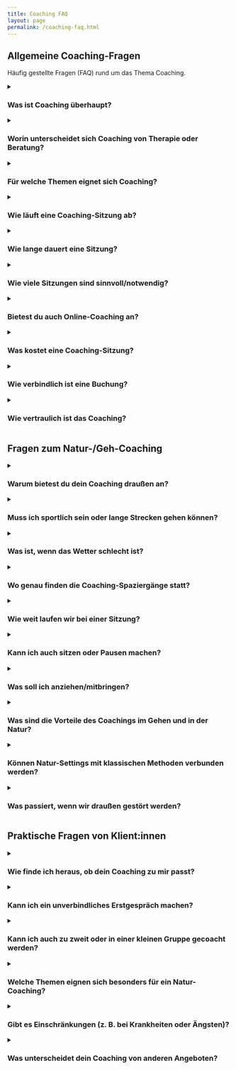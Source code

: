 ```yaml
---
title: Coaching FAQ
layout: page
permalink: /coaching-faq.html
---
```

<section class="faq">
  <h2>Allgemeine Coaching-Fragen</h2>

  <p>Häufig gestellte Fragen (FAQ) rund um das Thema Coaching.</p>

  <details class="accordion">
    <summary><h3>Was ist Coaching überhaupt?</h3></summary>
    <div class="faq-body">
Coaching ist ein ziel- und lösungsorientierter Prozess, der dich dabei
unterstützt, deine persönlichen oder beruflichen Themen zu reflektieren,
Klarheit zu gewinnen und eigenständige Lösungen zu entwickeln.
    </div>
  </details>

  <details class="accordion">
    <summary><h3>Worin unterscheidet sich Coaching von Therapie oder Beratung?</h3></summary>
    <div class="faq-body">
Therapie behandelt psychische Erkrankungen. Beratung gibt konkrete
Ratschläge. Coaching unterstützt dich, deine eigenen Lösungen zu
entwickeln und deine Ressourcen zu aktivieren.
    </div>
  </details>

  <details class="accordion">
    <summary><h3>Für welche Themen eignet sich Coaching?</h3></summary>
    <div class="faq-body">
Coaching eignet sich für berufliche und private Anliegen: Klarheit bei
Entscheidungen, Konfliktlösung, Stressmanagement, persönliche Entwicklung
oder Neuausrichtung.
    </div>
  </details>

  <details class="accordion">
    <summary><h3>Wie läuft eine Coaching-Sitzung ab?</h3></summary>
    <div class="faq-body">
1. Kostenloses Kennenlerngespräch zur Zielklärung
2. Rahmen passend zu deinem Anliegen
3. Start mit einem ersten Coaching-Termin
4. Weitere Sitzungen nach Bedarf
    </div>
  </details>

  <details class="accordion">
    <summary><h3>Wie lange dauert eine Sitzung?</h3></summary>
    <div class="faq-body">
Eine Sitzung dauert in der Regel 60 bis 90 Minuten.
    </div>
  </details>

  <details class="accordion">
    <summary><h3>Wie viele Sitzungen sind sinnvoll/notwendig?</h3></summary>
    <div class="faq-body">
Das hängt von deinem Anliegen ab. Oft reichen wenige Sitzungen, um
Klarheit und neue Perspektiven zu gewinnen.
    </div>
  </details>

  <details class="accordion">
    <summary><h3>Bietest du auch Online-Coaching an?</h3></summary>
    <div class="faq-body">
Ja, Sitzungen können auch per Video-Call stattfinden.
    </div>
  </details>

  <details class="accordion">
    <summary><h3>Was kostet eine Coaching-Sitzung?</h3></summary>
    <div class="faq-body">
Die Kosten variieren je nach Dauer und Umfang. Ein unverbindliches
Erstgespräch ist kostenlos.
    </div>
  </details>

  <details class="accordion">
    <summary><h3>Wie verbindlich ist eine Buchung?</h3></summary>
    <div class="faq-body">
Absagen oder Verschiebungen sind bis 24h vorher kostenlos möglich.
Danach fällt eine Ausfallgebühr an.
    </div>
  </details>

  <details class="accordion">
    <summary><h3>Wie vertraulich ist das Coaching?</h3></summary>
    <div class="faq-body">
Alles, was im Coaching besprochen wird, bleibt vertraulich.
    </div>
  </details>

  <h2>Fragen zum Natur-/Geh-Coaching</h2>

  <details class="accordion">
    <summary><h3>Warum bietest du dein Coaching draußen an?</h3></summary>
    <div class="faq-body">
Die Natur wirkt beruhigend und fördert Klarheit. Bewegung regt
Denkprozesse an.
    </div>
  </details>

  <details class="accordion">
    <summary><h3>Muss ich sportlich sein oder lange Strecken gehen
    können?</h3></summary>
    <div class="faq-body">
Nein, das Tempo wird an dich angepasst. Auch kürzere Strecken sind
möglich.
    </div>
  </details>

  <details class="accordion">
    <summary><h3>Was ist, wenn das Wetter schlecht ist?</h3></summary>
    <div class="faq-body">
Leichter Regen hält uns nicht auf. Bei extremem Wetter können wir
verschieben oder online arbeiten.
    </div>
  </details>

  <details class="accordion">
    <summary><h3>Wo genau finden die Coaching-Spaziergänge statt?</h3>
    </summary>
    <div class="faq-body">
An gut erreichbaren Natur-Orten in deiner Nähe. Den genauen Treffpunkt
vereinbaren wir individuell.
    </div>
  </details>

  <details class="accordion">
    <summary><h3>Wie weit laufen wir bei einer Sitzung?</h3></summary>
    <div class="faq-body">
In der Regel zwischen 2 und 5 Kilometern – angepasst an dein Tempo und
Anliegen.
    </div>
  </details>

  <details class="accordion">
    <summary><h3>Kann ich auch sitzen oder Pausen machen?</h3></summary>
    <div class="faq-body">
Natürlich. Wir gestalten die Sitzung so, dass es für dich angenehm ist.
    </div>
  </details>

  <details class="accordion">
    <summary><h3>Was soll ich anziehen/mitbringen?</h3></summary>
    <div class="faq-body">
Bequeme Kleidung, dem Wetter angepasst, und ggf. etwas zu trinken.
    </div>
  </details>

  <details class="accordion">
    <summary><h3>Was sind die Vorteile des Coachings im Gehen und in der
    Natur?</h3></summary>
    <div class="faq-body">
Die Natur erweitert die Perspektive. Bewegung unterstützt den
Gedankenfluss und erleichtert das Gespräch.
    </div>
  </details>

  <details class="accordion">
    <summary><h3>Können Natur-Settings mit klassischen Methoden verbunden
    werden?</h3></summary>
    <div class="faq-body">
Ja, systemische oder lösungsfokussierte Methoden lassen sich gut ins
Natur-Coaching integrieren.
    </div>
  </details>

  <details class="accordion">
    <summary><h3>Was passiert, wenn wir draußen gestört werden?</h3>
    </summary>
    <div class="faq-body">
Wir finden eine ruhige Stelle oder setzen die Sitzung nach einer kurzen
Pause fort.
    </div>
  </details>

  <h2>Praktische Fragen von Klient:innen</h2>

  <details class="accordion">
    <summary><h3>Wie finde ich heraus, ob dein Coaching zu mir passt?</h3>
    </summary>
    <div class="faq-body">
Durch ein kostenloses Erstgespräch kannst du prüfen, ob die Chemie stimmt
und ob mein Ansatz passt.
    </div>
  </details>

  <details class="accordion">
    <summary><h3>Kann ich ein unverbindliches Erstgespräch machen?</h3>
    </summary>
    <div class="faq-body">
Ja, das erste Kennenlernen ist unverbindlich und kostenlos.
    </div>
  </details>

  <details class="accordion">
    <summary><h3>Kann ich auch zu zweit oder in einer kleinen Gruppe
    gecoacht werden?</h3></summary>
    <div class="faq-body">
Ja, Paar- oder Gruppencoaching ist nach Absprache möglich.
    </div>
  </details>

  <details class="accordion">
    <summary><h3>Welche Themen eignen sich besonders für ein
    Natur-Coaching?</h3></summary>
    <div class="faq-body">
Besonders geeignet sind Themen wie Entscheidungsfindung, Neuorientierung,
Stressabbau oder Kreativität.
    </div>
  </details>

  <details class="accordion">
    <summary><h3>Gibt es Einschränkungen (z. B. bei Krankheiten oder
    Ängsten)?</h3></summary>
    <div class="faq-body">
Ja, körperliche Einschränkungen oder starke Ängste können Grenzen setzen.
In solchen Fällen finden wir gemeinsam Lösungen.
    </div>
  </details>

  <details class="accordion">
    <summary><h3>Was unterscheidet dein Coaching von anderen
    Angeboten?</h3></summary>
    <div class="faq-body">
Mein Ansatz kombiniert klassische Coaching-Methoden mit Natur- und
Bewegungselementen, individuell auf dich zugeschnitten.
    </div>
  </details>
</section>

<script>
  document.querySelectorAll('.accordion').forEach((el) => {
    el.addEventListener('click', () => {
      document.querySelectorAll('.accordion').forEach((otherEl) => {
        if (otherEl !== el) {
          otherEl.removeAttribute('open');
        }
      });
    });
  });
</script>
